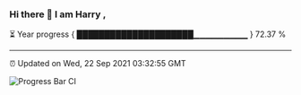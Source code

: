 ### Hi there 👋 I am Harry , 

⏳ Year progress { █████████████████████▁▁▁▁▁▁▁▁▁ } 72.37 %

---

⏰ Updated on Wed, 22 Sep 2021 03:32:55 GMT

![Progress Bar CI](https://github.com/duykhang68/duykhang68/workflows/Progress%20Bar%20CI/badge.svg)
